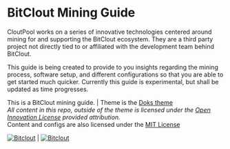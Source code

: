 # BitClout Mining Guide

CloutPool works on a series of innovative technologies centered around mining for and supporting the BitClout ecosystem. They are a third party project not directly tied to or affiliated with the development team behind BitClout.

This guide is being created to provide to you insights regarding the mining process, software setup, and different configurations so that you are able to get started much quicker. Currently this guide is experimental, but shall be updated as time progresses.

This is a BitClout mining guide. | Theme is the [Doks theme](https://doks.themejack.com/blue/)\
*All content in this repo, outside of the theme is licensed under the [Open Innovation License](https://github.com/StarkDrones/OPNL/blob/main/LICENSE.md) provided attribution.* \
Content and configs are also licensed under the [MIT License](https://github.com/ChainTerra/BTCLT-Guide/blob/main/LICENSE)


[![Bitclout](https://img.shields.io/badge/-Follow%20me%20on%20BitClout-red)](https://bitclout.com/u/AMKN) | [![Bitclout](https://img.shields.io/badge/-Follow%20CloutPool%20on%20BitClout-Yellow)](https://bitclout.com/u/CloutPool)
